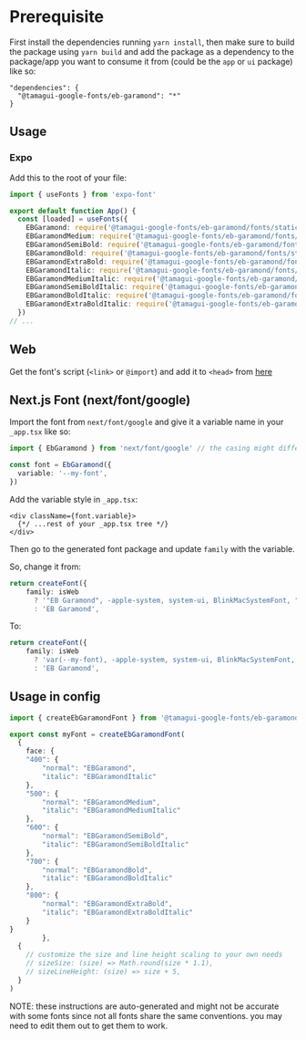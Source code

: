# Prerequisite
First install the dependencies running `yarn install`, then make sure to build the package using `yarn build` and add the package as a dependency to the package/app you want to consume it from (could be the `app` or `ui` package) like so:
```
"dependencies": {
  "@tamagui-google-fonts/eb-garamond": "*"
}
```
## Usage
### Expo
  
Add this to the root of your file:
    
```ts
import { useFonts } from 'expo-font'

export default function App() {
  const [loaded] = useFonts({
    EBGaramond: require('@tamagui-google-fonts/eb-garamond/fonts/static/EBGaramond-Regular.ttf'),
    EBGaramondMedium: require('@tamagui-google-fonts/eb-garamond/fonts/static/EBGaramond-Medium.ttf'),
    EBGaramondSemiBold: require('@tamagui-google-fonts/eb-garamond/fonts/static/EBGaramond-SemiBold.ttf'),
    EBGaramondBold: require('@tamagui-google-fonts/eb-garamond/fonts/static/EBGaramond-Bold.ttf'),
    EBGaramondExtraBold: require('@tamagui-google-fonts/eb-garamond/fonts/static/EBGaramond-ExtraBold.ttf'),
    EBGaramondItalic: require('@tamagui-google-fonts/eb-garamond/fonts/static/EBGaramond-Italic.ttf'),
    EBGaramondMediumItalic: require('@tamagui-google-fonts/eb-garamond/fonts/static/EBGaramond-MediumItalic.ttf'),
    EBGaramondSemiBoldItalic: require('@tamagui-google-fonts/eb-garamond/fonts/static/EBGaramond-SemiBoldItalic.ttf'),
    EBGaramondBoldItalic: require('@tamagui-google-fonts/eb-garamond/fonts/static/EBGaramond-BoldItalic.ttf'),
    EBGaramondExtraBoldItalic: require('@tamagui-google-fonts/eb-garamond/fonts/static/EBGaramond-ExtraBoldItalic.ttf'),
  })
// ...
```

## Web

Get the font's script (`<link>` or `@import`) and add it to `<head>` from [here](https://fonts.google.com/specimen/EB+Garamond)


## Next.js Font (next/font/google)

Import the font from `next/font/google` and give it a variable name in your `_app.tsx` like so:

```ts
import { EbGaramond } from 'next/font/google' // the casing might differ

const font = EbGaramond({
  variable: '--my-font',
})
```

Add the variable style in `_app.tsx`:

```tsx
<div className={font.variable}>
  {*/ ...rest of your _app.tsx tree */}
</div>
```

Then go to the generated font package and update `family` with the variable.

So, change it from:
```ts
return createFont({
    family: isWeb
      ? '"EB Garamond", -apple-system, system-ui, BlinkMacSystemFont, "Segoe UI", Roboto, Helvetica, Arial, sans-serif'
      : 'EB Garamond',
```

To:
```ts
return createFont({
    family: isWeb
      ? 'var(--my-font), -apple-system, system-ui, BlinkMacSystemFont, "Segoe UI", Roboto, Helvetica, Arial, sans-serif'
      : 'EB Garamond',
```


## Usage in config

```ts
import { createEbGaramondFont } from '@tamagui-google-fonts/eb-garamond' 

export const myFont = createEbGaramondFont(
  {
    face: {
    "400": {
        "normal": "EBGaramond",
        "italic": "EBGaramondItalic"
    },
    "500": {
        "normal": "EBGaramondMedium",
        "italic": "EBGaramondMediumItalic"
    },
    "600": {
        "normal": "EBGaramondSemiBold",
        "italic": "EBGaramondSemiBoldItalic"
    },
    "700": {
        "normal": "EBGaramondBold",
        "italic": "EBGaramondBoldItalic"
    },
    "800": {
        "normal": "EBGaramondExtraBold",
        "italic": "EBGaramondExtraBoldItalic"
    }
}
        },
  {
    // customize the size and line height scaling to your own needs
    // sizeSize: (size) => Math.round(size * 1.1),
    // sizeLineHeight: (size) => size + 5,
  }
)
```

NOTE: these instructions are auto-generated and might not be accurate with some fonts since not all fonts share the same conventions. you may need to edit them out to get them to work.
